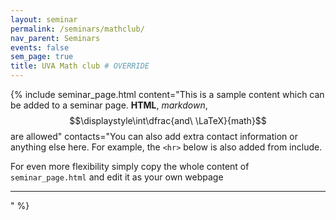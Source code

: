 ```yaml
---
layout: seminar
permalink: /seminars/mathclub/
nav_parent: Seminars
events: false
sem_page: true
title: UVA Math club # OVERRIDE
---
```


{% include seminar_page.html
  content="This is a sample content which can be added to a seminar page. <b>HTML</b>, *markdown*, $$\displaystyle\int\dfrac{and\ \LaTeX}{math}$$ are allowed"
  contacts="You can also add extra contact information or anything else here. For example, the `<hr>` below is also added from include.

  For even more flexibility simply copy the whole content of `seminar_page.html` and edit it as your own webpage

  <hr>"
%}
